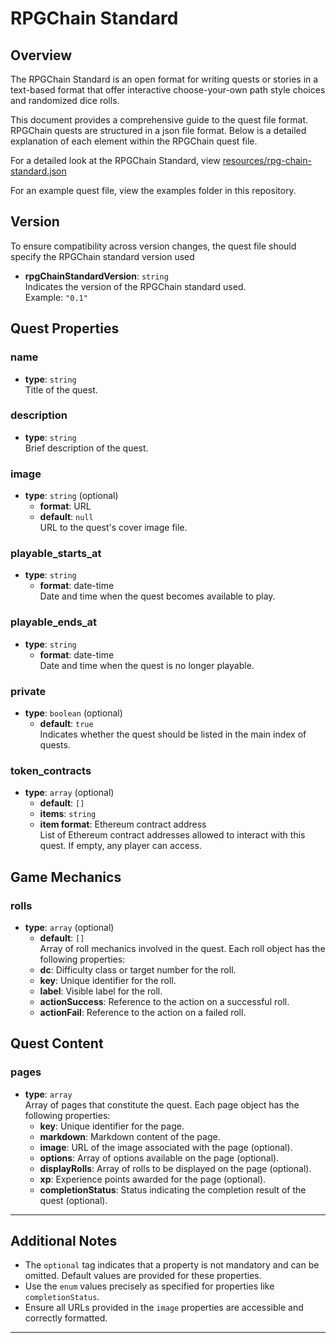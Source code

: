 # RPGChain Standard

## Overview

The RPGChain Standard is an open format for writing quests or stories in a text-based format that offer interactive choose-your-own path style choices and randomized dice rolls.

This document provides a comprehensive guide to the quest file format. RPGChain quests are structured in a json file format. Below is a detailed explanation of each element within the RPGChain quest file.

For a detailed look at the RPGChain Standard, view [resources/rpg-chain-standard.json](resources/rpg-chain-standard.json)

For an example quest file, view the examples folder in this repository.

## Version

To ensure compatibility across version changes, the quest file should specify the RPGChain standard version used

- **rpgChainStandardVersion**: `string`  
  Indicates the version of the RPGChain standard used.  
  Example: `"0.1"`

## Quest Properties

### name

- **type**: `string`  
  Title of the quest.

### description

- **type**: `string`  
  Brief description of the quest.

### image

- **type**: `string` (optional)  
  - **format**: URL  
  - **default**: `null`  
  URL to the quest's cover image file.

### playable_starts_at

- **type**: `string`  
  - **format**: date-time  
  Date and time when the quest becomes available to play.

### playable_ends_at

- **type**: `string`  
  - **format**: date-time  
  Date and time when the quest is no longer playable.

### private

- **type**: `boolean` (optional)  
  - **default**: `true`  
  Indicates whether the quest should be listed in the main index of quests.

### token_contracts

- **type**: `array` (optional)  
  - **default**: `[]`  
  - **items**: `string`  
  - **item format**: Ethereum contract address  
  List of Ethereum contract addresses allowed to interact with this quest. If empty, any player can access.

## Game Mechanics

### rolls

- **type**: `array` (optional)  
  - **default**: `[]`  
  Array of roll mechanics involved in the quest. Each roll object has the following properties:
  - **dc**: Difficulty class or target number for the roll.
  - **key**: Unique identifier for the roll.
  - **label**: Visible label for the roll.
  - **actionSuccess**: Reference to the action on a successful roll.
  - **actionFail**: Reference to the action on a failed roll.

## Quest Content

### pages

- **type**: `array`  
  Array of pages that constitute the quest. Each page object has the following properties:
  - **key**: Unique identifier for the page.
  - **markdown**: Markdown content of the page.
  - **image**: URL of the image associated with the page (optional).
  - **options**: Array of options available on the page (optional).
  - **displayRolls**: Array of rolls to be displayed on the page (optional).
  - **xp**: Experience points awarded for the page (optional).
  - **completionStatus**: Status indicating the completion result of the quest (optional).

---

## Additional Notes

- The `optional` tag indicates that a property is not mandatory and can be omitted. Default values are provided for these properties.
- Use the `enum` values precisely as specified for properties like `completionStatus`.
- Ensure all URLs provided in the `image` properties are accessible and correctly formatted.

---

